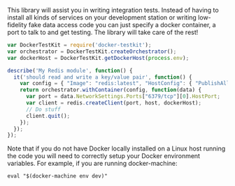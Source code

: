 This library will assist you in writing integration tests. Instead of having
to install all kinds of services on your development station or writing
low-fidelity fake data access code you can just specify a docker container,
a port to talk to and get testing. The library will take care of the rest!

```javascript
var DockerTestKit = require('docker-testkit');
var orchestrator = DockerTestKit.createOrchestrator();
var dockerHost = DockerTestKit.getDockerHost(process.env);

describe('My Redis module', function() {
  it('should read and write a key/value pair', function() {
    var config = { "Image": "redis:latest", "HostConfig": { "PublishAllPorts": true }};
    return orchestrator.withContainer(config, function(data) {
      var port = data.NetworkSettings.Ports["6379/tcp"][0].HostPort;
      var client = redis.createClient(port, host, dockerHost);
      // Do stuff
      client.quit();
    });
  });
});
```

Note that if you do not have Docker locally installed on a Linux host running
the code you will need to correctly setup your Docker environment variables.
For example, if you are running docker-machine:

    eval "$(docker-machine env dev)"
